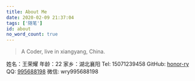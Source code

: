 ```yaml
---
title: About Me
date: 2020-02-09 21:37:04
tags: ['随笔']
id: about
no_word_count: true
---
```


> A Coder, live in xiangyang, China.


姓名：王荣耀
年龄：22
家乡：湖北襄阳	
Tel: 15071239458
GitHub: [honor-ry](https://github.com/honor-ry)
QQ: [995688198](www.baidu.com)
微信: wry995688198



